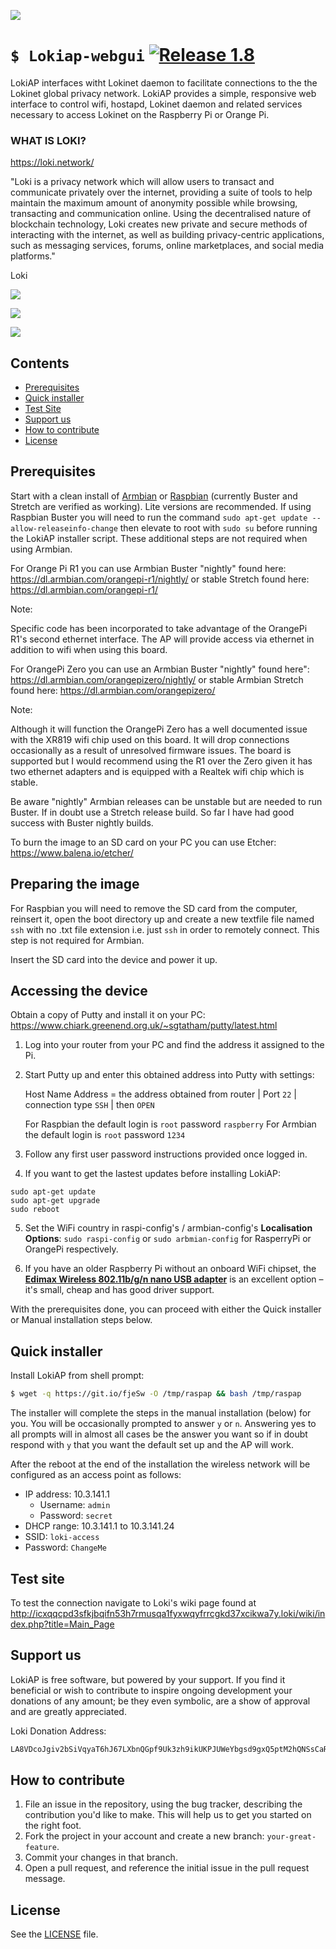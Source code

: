 ![](https://i.imgur.com/mXuacOH.jpg)

# `$ Lokiap-webgui` [![Release 1.8](https://img.shields.io/badge/Release-1.8-green.svg)](https://github.com/necro-nemesis/raspap-webgui/releases)

LokiAP interfaces witht Lokinet daemon to facilitate connections to the the Lokinet global privacy network. LokiAP provides a simple, responsive web interface to control wifi, hostapd, Lokinet daemon and related services necessary to access Lokinet on the Raspberry Pi or Orange Pi.

### WHAT IS LOKI?

https://loki.network/

"Loki is a privacy network which will allow users to transact and communicate privately over the internet, providing a suite of tools to help maintain the maximum amount of anonymity possible while browsing, transacting and communication online. Using the decentralised nature of blockchain technology, Loki creates new private and secure methods of interacting with the internet, as well as building privacy-centric applications, such as messaging services, forums, online marketplaces, and social media platforms."

Loki

![](https://i.imgur.com/fxKF4bi.jpg)

![](https://i.imgur.com/rLxGmZd.png)

![](https://i.imgur.com/F83n7PF.jpg)

## Contents

 - [Prerequisites](#prerequisites)
 - [Quick installer](#quick-installer)
 - [Test Site](#test-site)
 - [Support us](#support-us)
 - [How to contribute](#how-to-contribute)
 - [License](#license)

## Prerequisites
Start with a clean install of [Armbian](https://www.armbian.com/) or [Raspbian](https://www.raspberrypi.org/downloads/raspbian/) (currently Buster and Stretch are verified as working). Lite versions are recommended. If using Raspbian Buster you will need to run the command ```sudo apt-get update --allow-releaseinfo-change``` then elevate to root with ```sudo su``` before running the LokiAP installer script. These additional steps are not required when using Armbian.

For Orange Pi R1 you can use Armbian Buster "nightly" found here: https://dl.armbian.com/orangepi-r1/nightly/ or stable Stretch found here: https://dl.armbian.com/orangepi-r1/

Note:

Specific code has been incorporated to take advantage of the OrangePi R1's second ethernet interface. The AP will provide access via ethernet in addition to wifi when using this board.


For OrangePi Zero you can use an Armbian Buster "nightly" found here": https://dl.armbian.com/orangepizero/nightly/ or stable Armbian Stretch found here: https://dl.armbian.com/orangepizero/

Note:

Although it will function the OrangePi Zero has a well documented issue with the XR819 wifi chip used on this board. It will drop connections occasionally as a result of unresolved firmware issues. The board is supported but I would recommend using the R1 over the Zero given it has two ethernet adapters and is equipped with a Realtek wifi chip which is stable.

Be aware "nightly" Armbian releases can be unstable but are needed to run Buster. If in doubt use a Stretch release build. So far I have had good success with Buster nightly builds.

To burn the image to an SD card on your PC you can use Etcher:
https://www.balena.io/etcher/

## Preparing the image

For Raspbian you will need to remove the SD card from the computer, reinsert it, open the boot directory up and create a new textfile file named `ssh` with no .txt file extension i.e. just `ssh` in order to remotely connect. This step is not required for Armbian.

Insert the SD card into the device and power it up.

## Accessing the device

Obtain a copy of Putty and install it on your PC:
https://www.chiark.greenend.org.uk/~sgtatham/putty/latest.html

1.  Log into your router from your PC and find the address it assigned to the Pi.

2.  Start Putty up and enter this obtained address into Putty with settings:

    Host Name Address = the address obtained from router | Port `22` | connection type `SSH` | then `OPEN`

    For Raspbian the default login is `root` password `raspberry`
    For Armbian the default login is `root` password `1234`

3.  Follow any first user password instructions provided once logged in.

4. If you want to get the lastest updates before installing LokiAP:
```
sudo apt-get update
sudo apt-get upgrade
sudo reboot
```
5. Set the WiFi country in raspi-config's / armbian-config's **Localisation Options**: `sudo raspi-config` or `sudo arbmian-config` for RasperryPi or OrangePi respectively.

6. If you have an older Raspberry Pi without an onboard WiFi chipset, the [**Edimax Wireless 802.11b/g/n nano USB adapter**](https://www.edimax.com/edimax/merchandise/merchandise_detail/data/edimax/global/wireless_adapters_n150/ew-7811un) is an excellent option – it's small, cheap and has good driver support.

With the prerequisites done, you can proceed with either the Quick installer or Manual installation steps below.

## Quick installer

Install LokiAP from shell prompt:
```sh
$ wget -q https://git.io/fjeSw -O /tmp/raspap && bash /tmp/raspap
```
The installer will complete the steps in the manual installation (below) for you. You will be occasionally prompted to answer `y` or `n`. Answering yes to all prompts will in almost all cases be the answer you want so if in doubt respond with `y` that you want the default set up and the AP will work.

After the reboot at the end of the installation the wireless network will be
configured as an access point as follows:
* IP address: 10.3.141.1
  * Username: `admin`
  * Password: `secret`
* DHCP range: 10.3.141.1 to 10.3.141.24
* SSID: `loki-access`
* Password: `ChangeMe`

## Test site

To test the connection navigate to Loki's wiki page found at
http://icxqqcpd3sfkjbqifn53h7rmusqa1fyxwqyfrrcgkd37xcikwa7y.loki/wiki/index.php?title=Main_Page

## Support us

LokiAP is free software, but powered by your support. If you find it beneficial or wish to contribute to inspire ongoing development your donations of any amount; be they even symbolic, are a show of approval and are greatly appreciated.

Loki Donation Address:
```sh
LA8VDcoJgiv2bSiVqyaT6hJ67LXbnQGpf9Uk3zh9ikUKPJUWeYbgsd9gxQ5ptM2hQNSsCaRETQ3GM9FLDe7BGqcm4ve69bh
```
## How to contribute

1. File an issue in the repository, using the bug tracker, describing the
   contribution you'd like to make. This will help us to get you started on the
   right foot.
2. Fork the project in your account and create a new branch:
   `your-great-feature`.
3. Commit your changes in that branch.
4. Open a pull request, and reference the initial issue in the pull request
   message.

## License
See the [LICENSE](./LICENSE) file.
